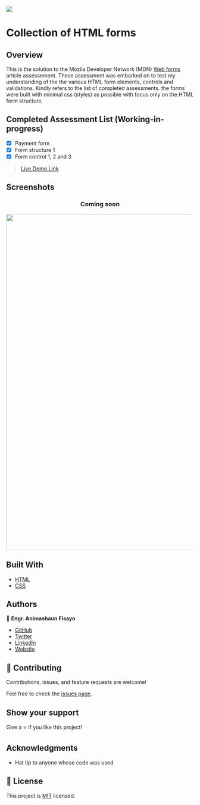 ![](https://img.shields.io/badge/fmanimashaun-blue)

# Collection of HTML forms

## Overview

This is the solution to the Mozila Developer Network (MDN) [Web forms](https://developer.mozilla.org/en-US/docs/Learn/Forms) article assessement. These assessment was embarked on to test my understanding of the the various HTML form elements, controls and validations. Kindly refers to the list of completed assessments. the forms were built with minimal css (styles) as possible with focus only on the HTML form structure.


## Completed Assessment List (Working-in-progress)

- [x] Payment form
- [x] Form structure 1
- [x] Form control 1, 2 and 3

 > [Live Demo Link]()


## Screenshots

<h3 align="center">Coming soon</h3>
<p align="center">
  <img width="1440" height="900" src="#">
</P>


## Built With

- [HTML](https://developer.mozilla.org/en-US/docs/Web/HTML)
- [CSS](https://developer.mozilla.org/en-US/docs/Web/CSS)


## Authors

👤 **Engr. Animashaun Fisayo**

- [GitHub](https://github.com/fmanimashaun)
- [Twitter](https://twitter.com/fmanimashaun)
- [LinkedIn](https://www.linkedin.com/in/fmanimashaun/)
- [Website](https://fmanimashaun.com)


## 🤝 Contributing

Contributions, issues, and feature requests are welcome!

Feel free to check the [issues page](../../issues/).


## Show your support

Give a ⭐️ if you like this project!


## Acknowledgments

- Hat tip to anyone whose code was used


## 📝 License

This project is [MIT](./LICENSE) licensed.
